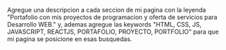 Agregue una descripcion a cada seccion de mi pagina con la leyenda "Portafolio con mis proyectos de programacion y oferta de servicios para Desarrollo WEB." y, ademas agregue las keywords "HTML, CSS, JS, JAVASCRIPT, REACTJS, PORTAFOLIO, PROYECTO, PORTFOLIO" para que mi pagina se posicione en esas busquedas.
